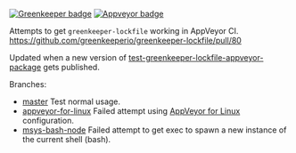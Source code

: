 [![Greenkeeper badge](https://badges.greenkeeper.io/patkub/test-greenkeeper-lockfile-appveyor.svg)](https://greenkeeper.io/)
[![Appveyor badge](https://ci.appveyor.com/api/projects/status/github/patkub/test-greenkeeper-lockfile-appveyor?branch=master&svg=true)](https://ci.appveyor.com/project/patkub/test-greenkeeper-lockfile-appveyor)

Attempts to get `greenkeeper-lockfile` working in AppVeyor CI.  
https://github.com/greenkeeperio/greenkeeper-lockfile/pull/80

Updated when a new version of [test-greenkeeper-lockfile-appveyor-package](https://www.npmjs.com/package/test-greenkeeper-lockfile-appveyor-package) gets published.

Branches:
* [master](https://github.com/patkub/test-greenkeeper-lockfile-appveyor/tree/master) Test normal usage.
* [appveyor-for-linux](https://github.com/patkub/test-greenkeeper-lockfile-appveyor/tree/appveyor-for-linux) Failed attempt using [AppVeyor for Linux](https://www.appveyor.com/docs/getting-started-with-appveyor-for-linux/) configuration.
* [msys-bash-node](https://github.com/patkub/test-greenkeeper-lockfile-appveyor/tree/msys-bash-node) Failed attempt to get exec to spawn a new instance of the current shell (bash).
